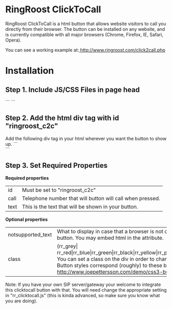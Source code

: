 <h1>RingRoost ClickToCall</h1>

<p>RingRoost ClickToCall is a html button that allows website visitors to call you directly from their browser. The button can be installed on any website, and is currently compatible with all major browsers (Chrome, Firefox, IE, Safari, Opera). </p>


<p>You can see a working example at:<a target="_blank" href="http://www.ringroost.com/click2call.php"> http://www.ringroost.com/click2call.php</a></p>

<h1>Installation </h1>

<h2>Step 1. Include JS/CSS Files in page head</h2>
```
<script src="SIPml-api.js" type="text/javascript"> </script>
<script src="rr_clicktocall.js" type="text/javascript"> </script>
<link rel="stylesheet" href="clicktocall.css">
```

<h2>Step 2. Add the html div tag with id "ringroost_c2c" </h2>
Add the following div tag in your html wherever you want the button to show up.
```
<div id="ringroost_c2c"  notsupported_text="<a href='tel:17043436748'>Call Us:704.343.6748</a>" text="Call Us" call="17043436748" class="rr_blue"></div>
```

<h2>Step 3. Set Required Properties </h2>

<strong>Required properties</strong>
<table>
<tr> <td> id </td> <td> Must be set to "ringroost_c2c" </td> </tr>
<tr> <td> call</td> <td> Telephone number that will button will call when pressed. </td> </tr>
<tr> <td> text</td> <td>This is the text that will be shown in your button. </td> </tr>
</table>

<strong>Optional properties</strong>
<table>
<tr> <td> notsupported_text </td> <td> What to display in case that a browser is not compatible with the button. You may embed html in the attribute. </td> </tr>
<tr> <td> class</td> <td> (rr_grey| rr_red|rr_blue|rr_green|rr_black|rr_yellow|rr_purple|rr_gblue|rr_button1)
You can set a class on the div in order to change it’s appearance. Button styles correspond (roughly) to these buttons: <a target="_blank"  href="http://www.joepettersson.com/demo/css3-buttons/"> http://www.joepettersson.com/demo/css3-buttons </a>
 </td> </tr>
</table>



<p>

Note: If you have your own SIP server/gateway your welcome to integrate this clicktocall button with that. You will need change the appropriate setting in "rr_clicktocall.js" (this is kinda advanced, so make sure you know what you are doing).
</p>

